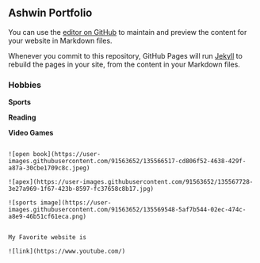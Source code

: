 ## Ashwin Portfolio

You can use the [editor on GitHub](https://github.com/AshwinSo/Comp-sci/edit/main/README.md) to maintain and preview the content for your website in Markdown files.

Whenever you commit to this repository, GitHub Pages will run [Jekyll](https://jekyllrb.com/) to rebuild the pages in your site, from the content in your Markdown files.

### Hobbies



**Sports**

**Reading**

**Video Games**















```

![open book](https://user-images.githubusercontent.com/91563652/135566517-cd806f52-4638-429f-a87a-30cbe1709c8c.jpeg)

![apex](https://user-images.githubusercontent.com/91563652/135567728-3e27a969-1f67-423b-8597-fc37658c8b17.jpg)

![sports image](https://user-images.githubusercontent.com/91563652/135569548-5af7b544-02ec-474c-a8e9-46b51cf61eca.png)


My Favorite website is 

![link](https://www.youtube.com/) 

